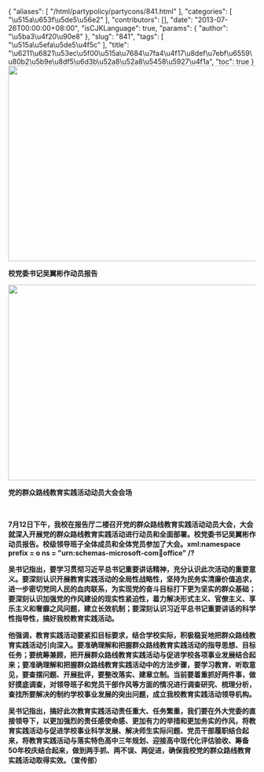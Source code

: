 {
    "aliases": [
        "/html/partypolicy/partycons/841.html"
    ],
    "categories": [
        "\u515a\u653f\u5de5\u56e2"
    ],
    "contributors": [],
    "date": "2013-07-26T00:00:00+08:00",
    "isCJKLanguage": true,
    "params": {
        "author": "\u5ba3\u4f20\u90e8"
    },
    "slug": "841",
    "tags": [
        "\u515a\u5efa\u5de5\u4f5c"
    ],
    "title": "\u6211\u6821\u53ec\u5f00\u515a\u7684\u7fa4\u4f17\u8def\u7ebf\u6559\u80b2\u5b9e\u8df5\u6d3b\u52a8\u52a8\u5458\u5927\u4f1a",
    "toc": true
}
**<img
    src="https://cdn.tfls.online/mirror/full/dd602701cf55923cf909f9f722cd6f9c87a12bfd.jpg"
    style="display:block;margin-left:auto;margin-right:auto;"
    decoding="async"
    fetchpriority="auto"
    loading="lazy"
    height="397"
    width="600"
/>**

**校党委书记吴翼彬作动员报告**

**<img
    src="https://cdn.tfls.online/mirror/full/13804289ea423148bab4fcaf655a69438336a050.jpg"
    style="display:block;margin-left:auto;margin-right:auto;"
    decoding="async"
    fetchpriority="auto"
    loading="lazy"
    height="397"
    width="600"
/>**

**党的群众路线教育实践活动动员大会会场**

 

**7月12日下午，我校在报告厅二楼召开党的群众路线教育实践活动动员大会，大会就深入开展党的群众路线教育实践活动进行动员和全面部署。校党委书记吴翼彬作动员报告。校级领导班子全体成员和全体党员参加了大会。xml:namespace prefix = o ns = "urn:schemas-microsoft-com:office:office" /?**

**吴书记指出，要学习贯彻习近平总书记重要讲话精神，充分认识此次活动的重要意义。要深刻认识开展教育实践活动的全局性战略性，坚持为民务实清廉价值追求，进一步密切党同人民的血肉联系，为实现党的奋斗目标打下更为坚实的群众基础；要深刻认识加强党的作风建设的现实性紧迫性，着力解决形式主义、官僚主义、享乐主义和奢靡之风问题，建立长效机制；要深刻认识习近平总书记重要讲话的科学性指导性，搞好我校教育实践活动。**

**他强调，教育实践活动要紧扣目标要求，结合学校实际，积极稳妥地把群众路线教育实践活动引向深入。要准确理解和把握群众路线教育实践活动的指导思想、目标任务；要统筹兼顾，把开展群众路线教育实践活动与促进学校各项事业发展结合起来；要准确理解和把握群众路线教育实践活动中的方法步骤，要学习教育、听取意见，要查摆问题、开展批评，要整改落实、建章立制。当前要着重抓好两件事，做好摸底调查，对领导班子和党员干部作风等方面的情况进行调查研究、梳理分析，查找所要解决的制约学校事业发展的突出问题，成立我校教育实践活动领导机构。**

**吴书记指出，搞好此次教育实践活动责任重大、任务繁重，我们要在外大党委的直接领导下，以更加强烈的责任感使命感、更加有力的举措和更加务实的作风，将教育实践活动与促进学校事业科学发展、解决师生实际问题、党员干部履职结合起来，将教育实践活动与落实特色高中三年规划、迎接高中现代化评估验收、筹备50年校庆结合起来，做到两手抓、两不误、两促进，确保我校党的群众路线教育实践活动取得实效。（宣传部）**

